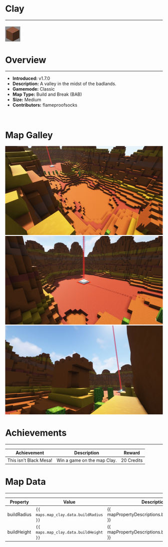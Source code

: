 <!-- replace _map_ with the actual map name -->
<!-- change gamemode type for the Map data description  -->
# Clay

***

#### ![clayicon](../assets/maps/clay/clay-icon.jpg)

# Overview
***
- **Introduced:** v1.7.0
- **Description:** A valley in the midst of the badlands.
- **Gamemode:** Classic
- **Map Type:** Build and Break (BAB)
- **Size:** Medium
- **Contributors:** flameproofsocks

<br />  

# Map Galley
![Clay - Middle](../assets/maps/clay/clay-middle.jpg '')
![Clay - Beacon](../assets/maps/clay/clay-beacon.jpg '')
![Clay - Tower](../assets/maps/clay/clay-tower.jpg '')

# Achievements
***

| Achievement | Description | Reward |
| ----- | ----- | ------ |
| This isn't Black Mesa! | Win a game on the map Clay. | 20 Credits |



# Map Data
***

| Property | Value | Description |
| ----------- | ----------- | ------ |
| buildRadius |`{{ maps.map_clay.data.buildRadius }}`| {{ mapPropertyDescriptions.buildRadius.classic }} |
| buildHeight |`{{ maps.map_clay.data.buildHeight }}`| {{ mapPropertyDescriptions.buildHeight.classic }} |